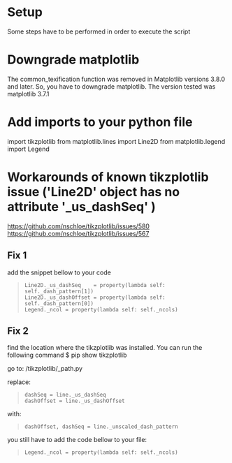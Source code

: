 # Setup
Some steps have to be performed in order to execute the script

# Downgrade matplotlib
The common_texification function was removed in Matplotlib versions 3.8.0 and later. So, you have to downgrade matplotlib. The version tested was matplotlib 3.7.1


# Add imports to your python file
import tikzplotlib
from matplotlib.lines import Line2D
from matplotlib.legend import Legend

# Workarounds of known tikzplotlib issue ('Line2D' object has no attribute '_us_dashSeq' )
https://github.com/nschloe/tikzplotlib/issues/580 <br>
https://github.com/nschloe/tikzplotlib/issues/567
## Fix 1


add the snippet bellow to your code

> `Line2D._us_dashSeq    = property(lambda self: self._dash_pattern[1])`<br>
> `Line2D._us_dashOffset = property(lambda self: self._dash_pattern[0])`<br>
> `Legend._ncol = property(lambda self: self._ncols)`

## Fix 2
find the location where the tikzplotlib was installed. You can run the following command
$ pip show tikzplotlib

go to:
/tikzplotlib/_path.py

replace:

> `dashSeq = line._us_dashSeq` </br> `dashOffset = line._us_dashOffset` 

with:

> `dashOffset, dashSeq = line._unscaled_dash_pattern`

you still have to add the code bellow to your file:
> `Legend._ncol = property(lambda self: self._ncols)`